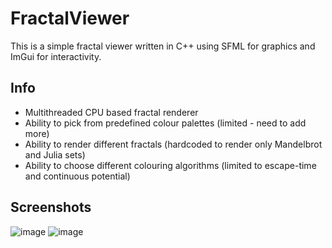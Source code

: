 # FractalViewer
This is a simple fractal viewer written in C++ using SFML for graphics and ImGui for interactivity.

## Info
- Multithreaded CPU based fractal renderer
- Ability to pick from predefined colour palettes (limited - need to add more)
- Ability to render different fractals (hardcoded to render only Mandelbrot and Julia sets)
- Ability to choose different colouring algorithms (limited to escape-time and continuous potential)

## Screenshots
![image](https://user-images.githubusercontent.com/9325892/80220502-d7352c00-863b-11ea-917c-ba2c0c479f7d.png)
![image](https://user-images.githubusercontent.com/9325892/80220639-0b105180-863c-11ea-8b2b-00aee2229ca1.png)
